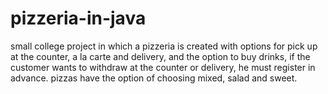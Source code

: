 # pizzeria-in-java 

small college project in which a pizzeria is created with options for pick up at the counter, a la carte and delivery, and the option to buy drinks, if the customer wants to withdraw at the counter or delivery, he must register in advance. pizzas have the option of choosing mixed, salad and sweet.
